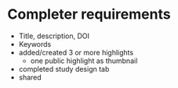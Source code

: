 # Completer requirements

- Title, description, DOI
- Keywords
- added/created 3 or more highlights
	- one public highlight as thumbnail
- completed study design tab
- shared
